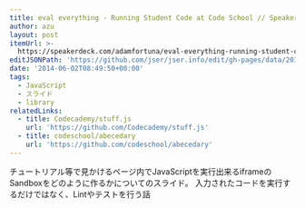 ```yaml
---
title: eval everything - Running Student Code at Code School // Speaker Deck
author: azu
layout: post
itemUrl: >-
  https://speakerdeck.com/adamfortuna/eval-everything-running-student-code-at-code-school
editJSONPath: 'https://github.com/jser/jser.info/edit/gh-pages/data/2014/06/index.json'
date: '2014-06-02T08:49:50+00:00'
tags:
  - JavaScript
  - スライド
  - library
relatedLinks:
  - title: Codecademy/stuff.js
    url: 'https://github.com/Codecademy/stuff.js'
  - title: codeschool/abecedary
    url: 'https://github.com/codeschool/abecedary'
---
```

チュートリアル等で見かけるページ内でJavaScriptを実行出来るiframeのSandboxをどのように作るかについてのスライド。
入力されたコードを実行するだけではなく、Lintやテストを行う話

